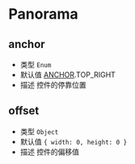 # Panorama

## anchor
* 类型 `Enum`
* 默认值 [ANCHOR](/guide/constants.html#controlanchor).TOP_RIGHT
* 描述 控件的停靠位置

## offset
* 类型 `Object`
* 默认值 `{ width: 0, height: 0 }`
* 描述 控件的偏移值

